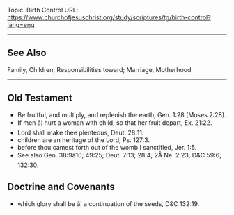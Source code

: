 Topic: Birth Control
URL: https://www.churchofjesuschrist.org/study/scriptures/tg/birth-control?lang=eng

---

## See Also

Family, Children, Responsibilities toward; Marriage, Motherhood

---

## Old Testament

- Be fruitful, and multiply, and replenish the earth, Gen. 1:28 (Moses 2:28).
- If men â¦ hurt a woman with child, so that her fruit depart, Ex. 21:22.
- Lord shall make thee plenteous, Deut. 28:11.
- children are an heritage of the Lord, Ps. 127:3.
- before thou camest forth out of the womb I sanctified, Jer. 1:5.
- See also Gen. 38:9â10; 49:25; Deut. 7:13; 28:4; 2Â Ne. 2:23; D&C 59:6; 132:30.

## Doctrine and Covenants

- which glory shall be â¦ a continuation of the seeds, D&C 132:19.

